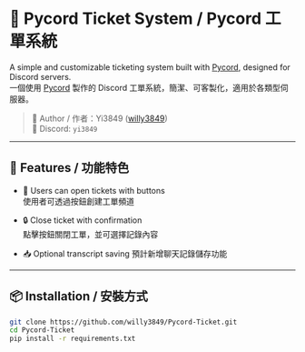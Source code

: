 # 🎫 Pycord Ticket System / Pycord 工單系統

A simple and customizable ticketing system built with [Pycord](https://github.com/Pycord-Development/pycord), designed for Discord servers.  
一個使用 [Pycord](https://github.com/Pycord-Development/pycord) 製作的 Discord 工單系統，簡潔、可客製化，適用於各類型伺服器。

> 👤 Author / 作者：Yi3849 ([willy3849](https://github.com/willy3849))  
> 💬 Discord: `yi3849`

---

## 🚀 Features / 功能特色

- 📩 Users can open tickets with buttons  
  使用者可透過按鈕創建工單頻道

- 🔒 Close ticket with confirmation  
  點擊按鈕關閉工單，並可選擇記錄內容

- 📥 Optional transcript saving 
  預計新增聊天記錄儲存功能

---

## 📦 Installation / 安裝方式

```bash
git clone https://github.com/willy3849/Pycord-Ticket.git
cd Pycord-Ticket
pip install -r requirements.txt
